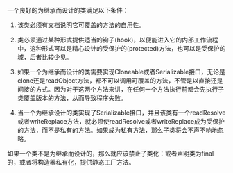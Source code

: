 一个良好的为继承而设计的类满足以下条件：

1. 该类必须有文档说明它可覆盖的方法的自用性。

2. 类必须通过某种形式提供适当的钩子(hook)，以便能进入它的内部工作流程中，这种形式可以是精心设计的受保护的(protected)方法，也可以是受保护的域，后者比较少见。

3. 如果一个为继承而设计的类需要实现Cloneable或者Serializable接口，无论是clone还是readObject方法，都不可以调用可覆盖的方法，不管是以直接还是间接的方式。因为对于这两个方法来讲，在任何一个方法执行前都会先执行子类覆盖版本的方法，从而导致程序失败。

4. 当一个为继承设计的类实现了Serializable接口，并且该类有一个readResolve或者writeReplace方法，就必须使readResolve或者writeReplace成为受保护的方法，而不是私有的方法。如果成为私有方法，那么子类将会不声不响地忽略。

如果一个类不是为继承而设计的，那么就应该禁止子类化：或者声明类为final的，或者将构造器私有化，提供静态工厂方法。 